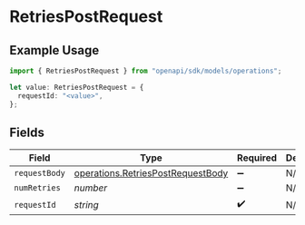 # RetriesPostRequest

## Example Usage

```typescript
import { RetriesPostRequest } from "openapi/sdk/models/operations";

let value: RetriesPostRequest = {
  requestId: "<value>",
};
```

## Fields

| Field                                                                                         | Type                                                                                          | Required                                                                                      | Description                                                                                   |
| --------------------------------------------------------------------------------------------- | --------------------------------------------------------------------------------------------- | --------------------------------------------------------------------------------------------- | --------------------------------------------------------------------------------------------- |
| `requestBody`                                                                                 | [operations.RetriesPostRequestBody](../../../sdk/models/operations/retriespostrequestbody.md) | :heavy_minus_sign:                                                                            | N/A                                                                                           |
| `numRetries`                                                                                  | *number*                                                                                      | :heavy_minus_sign:                                                                            | N/A                                                                                           |
| `requestId`                                                                                   | *string*                                                                                      | :heavy_check_mark:                                                                            | N/A                                                                                           |